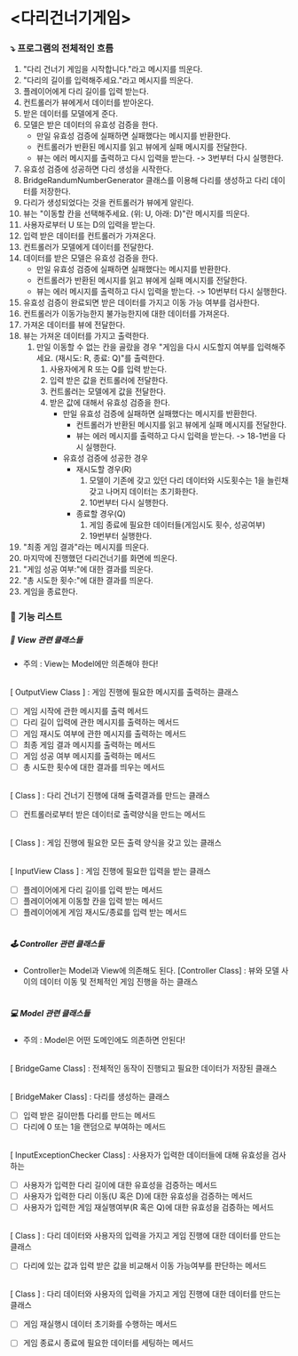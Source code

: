 # <다리건너기게임>
### ⤵️ 프로그램의 전체적인 흐름
1. "다리 건너기 게임을 시작합니다."라고 메시지를 띄운다.
2. "다리의 길이를 입력해주세요."라고 메시지를 띄운다.
3. 플레이어에게 다리 길이를 입력 받는다.
4. 컨트롤러가 뷰에게서 데이터를 받아온다.
5. 받은 데이터를 모델에게 준다.
6. 모델은 받은 데이터의 유효성 검증을 한다.
    - 만일 유효성 검증에 실패하면 실패했다는 메시지를 반환한다.
    - 컨트롤러가 반환된 메시지를 읽고 뷰에게 실패 메시지를 전달한다.
    - 뷰는 에러 메시지를 출력하고 다시 입력을 받는다. -> 3번부터 다시 실행한다.
7. 유효성 검증에 성공하면 다리 생성을 시작한다.
8. BridgeRandumNumberGenerator 클래스를 이용해 다리를 생성하고 다리 데이터를 저장한다.
9. 다리가 생성되었다는 것을 컨트롤러가 뷰에게 알린다.
10. 뷰는 "이동할 칸을 선택해주세요. (위: U, 아래: D)"란 메시지를 띄운다.
11. 사용자로부터 U 또는 D의 입력을 받는다.
12. 입력 받은 데이터를 컨트롤러가 가져온다.
13. 컨트롤러가 모델에게 데이터를 전달한다.
14. 데이터를 받은 모델은 유효성 검증을 한다.
    - 만일 유효성 검증에 실패하면 실패했다는 메시지를 반환한다.
    - 컨트롤러가 반환된 메시지를 읽고 뷰에게 실패 메시지를 전달한다.
    - 뷰는 에러 메시지를 출력하고 다시 입력을 받는다. -> 10번부터 다시 실행한다.
15. 유효성 검증이 완료되면 받은 데이터를 가지고 이동 가능 여부를 검사한다.
16. 컨트롤러가 이동가능한지 불가능한지에 대한 데이터를 가져온다.
17. 가져온 데이터를 뷰에 전달한다.
18. 뷰는 가져온 데이터를 가지고 출력한다.
    1. 만일 이동할 수 없는 칸을 골랐을 경우 "게임을 다시 시도할지 여부를 입력해주세요. (재시도: R, 종료: Q)"를 출력한다.
       1. 사용자에게 R 또는 Q를 입력 받는다.
       2. 입력 받은 값을 컨트롤러에 전달한다.
       3. 컨트롤러는 모델에게 값을 전달한다.
       4. 받은 값에 대해서 유효성 검증을 한다.
          - 만일 유효성 검증에 실패하면 실패했다는 메시지를 반환한다.
            - 컨트롤러가 반환된 메시지를 읽고 뷰에게 실패 메시지를 전달한다.
            - 뷰는 에러 메시지를 출력하고 다시 입력을 받는다. -> 18-1번을 다시 실행한다.
          - 유효성 검증에 성공한 경우
            - 재시도할 경우(R)
              1. 모델이 기존에 갖고 있던 다리 데이터와 시도횟수는 1을 늘린채 갖고 나머지 데이터는 초기화한다.
              2. 10번부터 다시 실행한다.
            - 종료할 경우(Q)
              1. 게임 종료에 필요한 데이터들(게임시도 횟수, 성공여부)
              2. 19번부터 실행한다.
19. "최종 게임 결과"라는 메시지를 띄운다.
20. 마지막에 진행했던 다리건너기를 화면에 띄운다.
21. "게임 성공 여부:"에 대한 결과를 띄운다.
22. "총 시도한 횟수:"에 대한 결과를 띄운다.
23. 게임을 종료한다.

### 📝 기능 리스트
##### 👀 View 관련 클래스들
- 주의 : View는 Model에만 의존해야 한다!
<br><br>

[ OutputView Class ] : 게임 진행에 필요한 메시지를 출력하는 클래스
  - [ ] 게임 시작에 관한 메시지를 출력 메서드
  - [ ] 다리 길이 입력에 관한 메시지를 출력하는 메서드
  - [ ] 게임 재시도 여부에 관한 메시지를 출력하는 메서드
  - [ ] 최종 게임 결과 메시지를 출력하는 메서드
  - [ ] 게임 성공 여부 메시지를 출력하는 메서드
  - [ ] 총 시도한 횟수에 대한 결과를 띄우는 메서드
  <br><br>

[ Class ] : 다리 건너기 진행에 대해 출력결과를 만드는 클래스
  - [ ] 컨트롤러로부터 받은 데이터로 출력양식을 만드는 메서드
  <br><br>

[ Class ] : 게임 진행에 필요한 모든 출력 양식을 갖고 있는 클래스
  <br><br>

[ InputView Class ]  : 게임 진행에 필요한 입력을 받는 클래스
  - [ ] 플레이어에게 다리 길이를 입력 받는 메서드
  - [ ] 플레이어에게 이동할 칸을 입력 받는 메서드
  - [ ] 플레이어에게 게임 재시도/종료를 입력 받는 메서드
  <br><br>

##### 🕹 Controller 관련 클래스들
- Controller는 Model과 View에 의존해도 된다.
[Controller Class] : 뷰와 모델 사이의 데이터 이동 및 전체적인 게임 진행을 하는 클래스
<br><br>

##### 💻 Model 관련 클래스들
- 주의 : Model은 어떤 도메인에도 의존하면 안된다!
  <br><br>

[ BridgeGame Class] : 전체적인 동작이 진행되고 필요한 데이터가 저장된 클래스
  <br><br>

[ BridgeMaker Class] : 다리를 생성하는 클래스
- [ ] 입력 받은 길이만틈 다리를 만드는 메서드
- [ ] 다리에 0 또는 1을 랜덤으로 부여하는 메서드
  <br><br>

[ InputExceptionChecker Class] : 사용자가 입력한 데이터들에 대해 유효성을 검사하는 
- [ ] 사용자가 입력한 다리 길이에 대한 유효성을 검증하는 메서드
- [ ] 사용자가 입력한 다리 이동(U 혹은 D)에 대한 유효성을 검증하는 메서드
- [ ] 사용자가 입력한 게임 재실행여부(R 혹은 Q)에 대한 유효성을 검증하는 메서드
  <br><br>

[ Class ] : 다리 데이터와 사용자의 입력을 가지고 게임 진행에 대한 데이터를 만드는 클래스
- [ ] 다리에 있는 값과 입력 받은 값을 비교해서 이동 가능여부를 판단하는 메서드
  <br><br>

[ Class ] : 다리 데이터와 사용자의 입력을 가지고 게임 진행에 대한 데이터를 만드는 클래스
- [ ] 게임 재실행시 데이터 초기화를 수행하는 메서드
- [ ] 게임 종료시 종료에 필요한 데이터를 세팅하는 메서드

